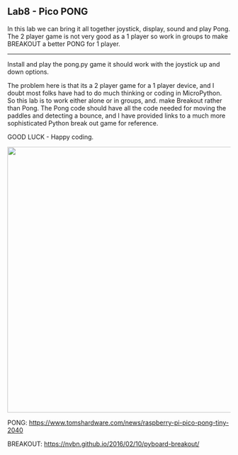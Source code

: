 ## Lab8 - Pico PONG 

In this lab we can bring it all together joystick, display, sound and play Pong.  The 2 player game is not very good as a 1 player so work in groups to make BREAKOUT a better PONG for 1 player. 

--- 

Install and play the pong.py game it should work with the joystick up and down options. 

The problem here is that its a 2 player game for a 1 player device, and I doubt most folks have had to do much thinking or coding in MicroPython.  So this lab is to work either alone or in groups, and. make Breakout rather than Pong.  The Pong code should have all the code needed for moving the paddles and detecting a bounce,  and I have provided links to a much more sophisticated Python break out game for reference.   

GOOD LUCK - Happy coding. 

<img src="https://nvbn.github.io/assets/micropgame/deck.jpg" width="600">

PONG: https://www.tomshardware.com/news/raspberry-pi-pico-pong-tiny-2040

BREAKOUT: https://nvbn.github.io/2016/02/10/pyboard-breakout/



